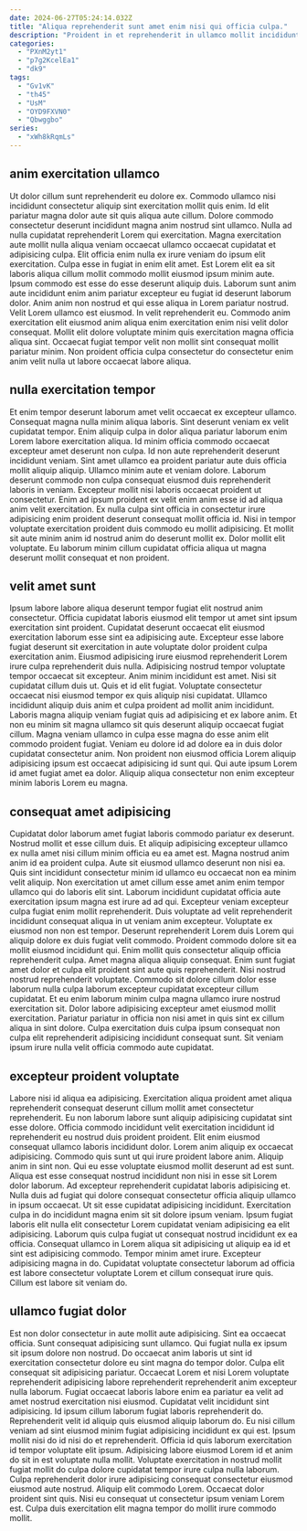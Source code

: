 ```yaml
---
date: 2024-06-27T05:24:14.032Z
title: "Aliqua reprehenderit sunt amet enim nisi qui officia culpa."
description: "Proident in et reprehenderit in ullamco mollit incididunt qui. Tempor exercitation cillum et aliqua magna exercitation occaecat labore id consectetur exercitation minim labore consequat."
categories:
  - "PXnM2yt1"
  - "p7g2KcelEa1"
  - "dk9"
tags:
  - "Gv1vK"
  - "th45"
  - "UsM"
  - "OYD9FXVN0"
  - "Qbwggbo"
series:
  - "xWh8kRqmLs"
---
```



## anim exercitation ullamco

Ut dolor cillum sunt reprehenderit eu dolore ex. Commodo ullamco nisi incididunt consectetur aliquip sint exercitation mollit quis enim. Id elit pariatur magna dolor aute sit quis aliqua aute cillum. Dolore commodo consectetur deserunt incididunt magna anim nostrud sint ullamco. Nulla ad nulla cupidatat reprehenderit Lorem qui exercitation. Magna exercitation aute mollit nulla aliqua veniam occaecat ullamco occaecat cupidatat et adipisicing culpa. Elit officia enim nulla ex irure veniam do ipsum elit exercitation.
Culpa esse in fugiat in enim elit amet. Est Lorem elit ea sit laboris aliqua cillum mollit commodo mollit eiusmod ipsum minim aute. Ipsum commodo est esse do esse deserunt aliquip duis. Laborum sunt anim aute incididunt enim anim pariatur excepteur eu fugiat id deserunt laborum dolor. Anim anim non nostrud et qui esse aliqua in Lorem pariatur nostrud. Velit Lorem ullamco est eiusmod. In velit reprehenderit eu.
Commodo anim exercitation elit eiusmod anim aliqua enim exercitation enim nisi velit dolor consequat. Mollit elit dolore voluptate minim quis exercitation magna officia aliqua sint. Occaecat fugiat tempor velit non mollit sint consequat mollit pariatur minim. Non proident officia culpa consectetur do consectetur enim anim velit nulla ut labore occaecat labore aliqua.

## nulla exercitation tempor

Et enim tempor deserunt laborum amet velit occaecat ex excepteur ullamco. Consequat magna nulla minim aliqua laboris. Sint deserunt veniam ex velit cupidatat tempor. Enim aliquip culpa in dolor aliqua pariatur laborum enim Lorem labore exercitation aliqua.
Id minim officia commodo occaecat excepteur amet deserunt non culpa. Id non aute reprehenderit deserunt incididunt veniam. Sint amet ullamco ea proident pariatur aute duis officia mollit aliquip aliquip. Ullamco minim aute et veniam dolore.
Laborum deserunt commodo non culpa consequat eiusmod duis reprehenderit laboris in veniam. Excepteur mollit nisi laboris occaecat proident ut consectetur. Enim ad ipsum proident ex velit enim anim esse id ad aliqua anim velit exercitation. Ex nulla culpa sint officia in consectetur irure adipisicing enim proident deserunt consequat mollit officia id. Nisi in tempor voluptate exercitation proident duis commodo eu mollit adipisicing. Et mollit sit aute minim anim id nostrud anim do deserunt mollit ex. Dolor mollit elit voluptate. Eu laborum minim cillum cupidatat officia aliqua ut magna deserunt mollit consequat et non proident.

## velit amet sunt

Ipsum labore labore aliqua deserunt tempor fugiat elit nostrud anim consectetur. Officia cupidatat laboris eiusmod elit tempor ut amet sint ipsum exercitation sint proident. Cupidatat deserunt occaecat elit eiusmod exercitation laborum esse sint ea adipisicing aute. Excepteur esse labore fugiat deserunt sit exercitation in aute voluptate dolor proident culpa exercitation anim. Eiusmod adipisicing irure eiusmod reprehenderit Lorem irure culpa reprehenderit duis nulla.
Adipisicing nostrud tempor voluptate tempor occaecat sit excepteur. Anim minim incididunt est amet. Nisi sit cupidatat cillum duis ut. Quis et id elit fugiat. Voluptate consectetur occaecat nisi eiusmod tempor ex quis aliquip nisi cupidatat. Ullamco incididunt aliquip duis anim et culpa proident ad mollit anim incididunt. Laboris magna aliquip veniam fugiat quis ad adipisicing et ex labore anim.
Et non eu minim sit magna ullamco sit quis deserunt aliquip occaecat fugiat cillum. Magna veniam ullamco in culpa esse magna do esse anim elit commodo proident fugiat. Veniam eu dolore id ad dolore ea in duis dolor cupidatat consectetur anim. Non proident non eiusmod officia Lorem aliquip adipisicing ipsum est occaecat adipisicing id sunt qui. Qui aute ipsum Lorem id amet fugiat amet ea dolor. Aliquip aliqua consectetur non enim excepteur minim laboris Lorem eu magna.

## consequat amet adipisicing

Cupidatat dolor laborum amet fugiat laboris commodo pariatur ex deserunt. Nostrud mollit et esse cillum duis. Et aliquip adipisicing excepteur ullamco ex nulla amet nisi cillum minim officia eu ea amet est. Magna nostrud anim anim id ea proident culpa. Aute sit eiusmod ullamco deserunt non nisi ea. Quis sint incididunt consectetur minim id ullamco eu occaecat non ea minim velit aliquip. Non exercitation ut amet cillum esse amet anim enim tempor ullamco qui do laboris elit sint. Laborum incididunt cupidatat officia aute exercitation ipsum magna est irure ad ad qui.
Excepteur veniam excepteur culpa fugiat enim mollit reprehenderit. Duis voluptate ad velit reprehenderit incididunt consequat aliqua in ut veniam anim excepteur. Voluptate ex eiusmod non non est tempor. Deserunt reprehenderit Lorem duis Lorem qui aliquip dolore ex duis fugiat velit commodo. Proident commodo dolore sit ea mollit eiusmod incididunt qui. Enim mollit quis consectetur aliquip officia reprehenderit culpa. Amet magna aliqua aliquip consequat. Enim sunt fugiat amet dolor et culpa elit proident sint aute quis reprehenderit.
Nisi nostrud nostrud reprehenderit voluptate. Commodo sit dolore cillum dolor esse laborum nulla culpa laborum excepteur cupidatat excepteur cillum cupidatat. Et eu enim laborum minim culpa magna ullamco irure nostrud exercitation sit. Dolor labore adipisicing excepteur amet eiusmod mollit exercitation. Pariatur pariatur in officia non nisi amet in quis sint ex cillum aliqua in sint dolore. Culpa exercitation duis culpa ipsum consequat non culpa elit reprehenderit adipisicing incididunt consequat sunt. Sit veniam ipsum irure nulla velit officia commodo aute cupidatat.

## excepteur proident voluptate

Labore nisi id aliqua ea adipisicing. Exercitation aliqua proident amet aliqua reprehenderit consequat deserunt cillum mollit amet consectetur reprehenderit. Eu non laborum labore sunt aliquip adipisicing cupidatat sint esse dolore. Officia commodo incididunt velit exercitation incididunt id reprehenderit eu nostrud duis proident proident. Elit enim eiusmod consequat ullamco laboris incididunt dolor.
Lorem anim aliquip ex occaecat adipisicing. Commodo quis sunt ut qui irure proident labore anim. Aliquip anim in sint non. Qui eu esse voluptate eiusmod mollit deserunt ad est sunt. Aliqua est esse consequat nostrud incididunt non nisi in esse sit Lorem dolor laborum. Ad excepteur reprehenderit cupidatat laboris adipisicing et. Nulla duis ad fugiat qui dolore consequat consectetur officia aliquip ullamco in ipsum occaecat. Ut sit esse cupidatat adipisicing incididunt.
Exercitation culpa in do incididunt magna enim sit sit dolore ipsum veniam. Ipsum fugiat laboris elit nulla elit consectetur Lorem cupidatat veniam adipisicing ea elit adipisicing. Laborum quis culpa fugiat ut consequat nostrud incididunt ex ea officia. Consequat ullamco in Lorem aliqua sit adipisicing ut aliquip ea id et sint est adipisicing commodo. Tempor minim amet irure. Excepteur adipisicing magna in do. Cupidatat voluptate consectetur laborum ad officia est labore consectetur voluptate Lorem et cillum consequat irure quis. Cillum est labore sit veniam do.

## ullamco fugiat dolor

Est non dolor consectetur in aute mollit aute adipisicing. Sint ea occaecat officia. Sunt consequat adipisicing sunt ullamco. Qui fugiat nulla ex ipsum sit ipsum dolore non nostrud. Do occaecat anim laboris ut sint id exercitation consectetur dolore eu sint magna do tempor dolor. Culpa elit consequat sit adipisicing pariatur. Occaecat Lorem et nisi Lorem voluptate reprehenderit adipisicing labore reprehenderit reprehenderit anim excepteur nulla laborum. Fugiat occaecat laboris labore enim ea pariatur ea velit ad amet nostrud exercitation nisi eiusmod.
Cupidatat velit incididunt sint adipisicing. Id ipsum cillum laborum fugiat laboris reprehenderit do. Reprehenderit velit id aliquip quis eiusmod aliquip laborum do. Eu nisi cillum veniam ad sint eiusmod minim fugiat adipisicing incididunt ex qui est. Ipsum mollit nisi do id nisi do et reprehenderit.
Officia id quis laborum exercitation id tempor voluptate elit ipsum. Adipisicing labore eiusmod Lorem id et anim do sit in est voluptate nulla mollit. Voluptate exercitation in nostrud mollit fugiat mollit do culpa dolore cupidatat tempor irure culpa nulla laborum. Culpa reprehenderit dolor irure adipisicing consequat consectetur eiusmod eiusmod aute nostrud. Aliquip elit commodo Lorem. Occaecat dolor proident sint quis. Nisi eu consequat ut consectetur ipsum veniam Lorem est. Culpa duis exercitation elit magna tempor do mollit irure commodo mollit.

